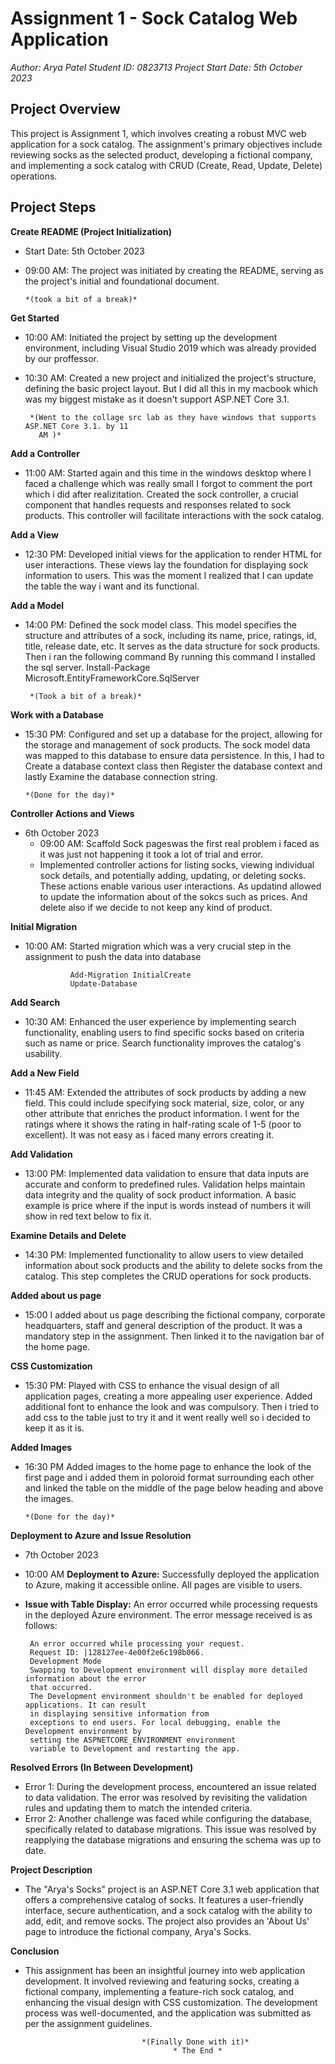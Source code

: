 # Assignment 1 - Sock Catalog Web Application
*Author: Arya Patel*
*Student ID: 0823713*
*Project Start Date: 5th October 2023*

## Project Overview
This project is Assignment 1, which involves creating a robust MVC web application for a sock catalog. The assignment's primary objectives include reviewing socks as the selected product, developing a fictional company, and implementing a sock catalog with CRUD (Create, Read, Update, Delete) operations.

## Project Steps

 **Create README (Project Initialization)**
- Start Date: 5th October 2023
- 09:00 AM: The project was initiated by creating the README, serving as the project's initial and foundational document.
  
      *(took a bit of a break)*
  
 **Get Started**
- 10:00 AM: Initiated the project by setting up the development environment, including Visual Studio 2019 which was already provided by our proffessor.

- 10:30 AM: Created a new project and initialized the project's structure, defining the basic project layout. But I did all this in my macbook which was my biggest mistake as it doesn't support ASP.NET Core 3.1.


       *(Went to the collage src lab as they have windows that supports ASP.NET Core 3.1. by 11 
         AM )*
 
**Add a Controller**
- 11:00 AM: Started again and this time in the windows desktop where I faced a challenge which was really small I forgot to comment the port which i did after realizitation. Created the sock controller, a crucial component that handles requests and responses related to sock products. This controller will facilitate interactions with the sock catalog.
  
**Add a View**
- 12:30 PM: Developed initial views for the application to render HTML for user interactions. These views lay the foundation for displaying sock information to users. This was the moment I realized that I can update the table the way i want and its functional. 

**Add a Model**
- 14:00 PM: Defined the sock model class. This model specifies the structure and attributes of a sock, including its name, price, ratings, id, title, release date, etc. It serves as the data structure for sock products. Then i ran the following command
By running this command I installed the sql server. 
      Install-Package Microsoft.EntityFrameworkCore.SqlServer


       *(Took a bit of a break)*
       
**Work with a Database**
- 15:30 PM: Configured and set up a database for the project, allowing for the storage and management of sock products. The sock model data was mapped to this database to ensure data persistence.  In this, I had to Create a database context class then Register the database context and lastly Examine the database connection string.

      *(Done for the day)*

**Controller Actions and Views**
- 6th October 2023
  - 09:00 AM: Scaffold Sock pageswas the first real problem i faced as it was just not happening it took a lot of trial and error.
  -  Implemented controller actions for listing socks, viewing individual sock details, and potentially adding, updating, or deleting socks. These actions enable various user interactions. As updatind allowed to update the information about of the sokcs such as prices. And delete also if we decide to not keep any kind of product.

**Initial Migration**
 - 10:00 AM: Started migration which was a very crucial step in the assignment to push the data into database
   
                 Add-Migration InitialCreate
                 Update-Database

**Add Search**
- 10:30 AM: Enhanced the user experience by implementing search functionality, enabling users to find specific socks based on criteria such as name or price. Search functionality improves the catalog's usability.

**Add a New Field**
- 11:45 AM: Extended the attributes of sock products by adding a new field. This could include specifying sock material, size, color, or any other attribute that enriches the product information.
I went for the ratings where it shows the rating in half-rating scale of 1-5 (poor to excellent).
It was not easy as i faced many errors creating it.

**Add Validation**
- 13:00 PM: Implemented data validation to ensure that data inputs are accurate and conform to predefined rules. Validation helps maintain data integrity and the quality of sock product information. A basic example is price where if the input is words instead of numbers it will show in red text below to fix it.

**Examine Details and Delete**
- 14:30 PM: Implemented functionality to allow users to view detailed information about sock products and the ability to delete socks from the catalog. This step completes the CRUD operations for sock products. 

**Added about us page**
- 15:00 I added about us page describing the fictional company, corporate headquarters, staff and general description of the product. It was a mandatory step in the assignment. Then linked it to the navigation bar of the home page.

**CSS Customization**
- 15:30 PM: Played with CSS to enhance the visual design of all application pages, creating a more appealing user experience. Added additional font to enhance the look and was compulsory. Then i tried to add css to the table just to try it and it went really well so i decided to keep it as it is.

**Added Images**
- 16:30 PM Added images to the home page to enhance the look of the first page and i added them in poloroid format surrounding each other and linked the table on the middle of the page below heading and above the images. 

      *(Done for the day)*

**Deployment to Azure and Issue Resolution**
- 7th October 2023
- 10:00 AM **Deployment to Azure:** Successfully deployed the application to Azure, making it accessible online. All pages are visible to users.
  
- **Issue with Table Display:** An error occurred while processing requests in the deployed Azure environment. The error message received is as follows:
  
       An error occurred while processing your request.
       Request ID: |128127ee-4e00f2e6c198b066.
       Development Mode
       Swapping to Development environment will display more detailed information about the error
       that occurred.
       The Development environment shouldn't be enabled for deployed applications. It can result
       in displaying sensitive information from
       exceptions to end users. For local debugging, enable the Development environment by
       setting the ASPNETCORE_ENVIRONMENT environment
       variable to Development and restarting the app.

                             

**Resolved Errors (In Between Development)**

- Error 1: During the development process, encountered an issue related to data validation. The error was resolved by revisiting the validation rules and updating them to match the intended criteria.
- Error 2: Another challenge was faced while configuring the database, specifically related to database migrations. This issue was resolved by reapplying the database migrations and ensuring the schema was up to date.

**Project Description**
- The "Arya's Socks" project is an ASP.NET Core 3.1 web application that offers a comprehensive catalog of socks. It features a user-friendly interface, secure authentication, and a sock catalog with the ability to add, edit, and remove socks. The project also provides an 'About Us' page to introduce the fictional company, Arya's Socks.

**Conclusion**
- This assignment has been an insightful journey into web application development. It involved reviewing and featuring socks, creating a fictional company, implementing a feature-rich sock catalog, and enhancing the visual design with CSS customization. The development process was well-documented, and the application was submitted as per the assignment guidelines.

                                *(Finally Done with it)*
                                       * The End *
